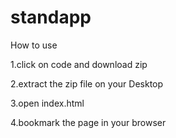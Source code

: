 # standapp
How to use

1.click on code and download zip

2.extract the zip file on your Desktop

3.open index.html

4.bookmark the page in your browser
